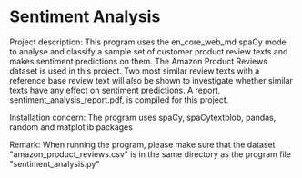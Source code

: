 # Sentiment Analysis

Project description: This program uses the en_core_web_md spaCy model to analyse and classify a sample set of customer product review texts and makes sentiment predictions on them. The Amazon Product Reviews dataset is used in this project. Two most similar review texts with a reference base review text will also be shown to investigate whether similar texts have any effect on sentiment predictions. A report, sentiment_analysis_report.pdf, is compiled for this project.

Installation concern: The program uses spaCy, spaCytextblob, pandas, random and matplotlib packages

Remark: When running the program, please make sure that the dataset "amazon_product_reviews.csv" is in the same directory as the program file "sentiment_analysis.py"
